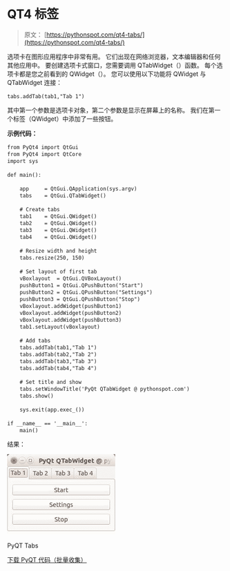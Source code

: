 # QT4 标签

> 原文： [https://pythonspot.com/qt4-tabs/](https://pythonspot.com/qt4-tabs/)

选项卡在图形应用程序中非常有用。 它们出现在网络浏览器，文本编辑器和任何其他应用中。 要创建选项卡式窗口，您需要调用 QTabWidget（）函数。 每个选项卡都是您之前看到的 QWidget（）。 您可以使用以下功能将 QWidget 与 QTabWidget 连接：

```
tabs.addTab(tab1,"Tab 1")

```

其中第一个参数是选项卡对象，第二个参数是显示在屏幕上的名称。 我们在第一个标签（QWidget）中添加了一些按钮。

**示例代码：**

```
from PyQt4 import QtGui
from PyQt4 import QtCore
import sys

def main():

    app 	= QtGui.QApplication(sys.argv)
    tabs	= QtGui.QTabWidget()

    # Create tabs
    tab1	= QtGui.QWidget()
    tab2	= QtGui.QWidget()
    tab3	= QtGui.QWidget()
    tab4	= QtGui.QWidget()

    # Resize width and height
    tabs.resize(250, 150)

    # Set layout of first tab
    vBoxlayout	= QtGui.QVBoxLayout()
    pushButton1 = QtGui.QPushButton("Start")
    pushButton2 = QtGui.QPushButton("Settings")
    pushButton3 = QtGui.QPushButton("Stop")
    vBoxlayout.addWidget(pushButton1)
    vBoxlayout.addWidget(pushButton2)
    vBoxlayout.addWidget(pushButton3)
    tab1.setLayout(vBoxlayout)

    # Add tabs
    tabs.addTab(tab1,"Tab 1")
    tabs.addTab(tab2,"Tab 2")
    tabs.addTab(tab3,"Tab 3")
    tabs.addTab(tab4,"Tab 4")

    # Set title and show
    tabs.setWindowTitle('PyQt QTabWidget @ pythonspot.com')
    tabs.show()

    sys.exit(app.exec_())

if __name__ == '__main__':
    main()

```

结果：

![PyQT Tabs](img/71481f97c660d6556a1bf3c5b70648bc.jpg)

PyQT Tabs

[下载 PyQT 代码（批量收集）](https://pythonspot.com/python-qt-examples/)